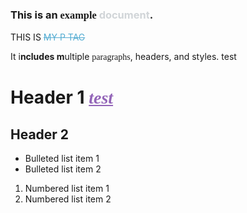 <h3>This is an <span style="font-family: Verdana;">example</span> <span style="color: rgb(209,213,216);">document</span>.</h3>
<p>THIS IS <span style="color: rgb(84,172,210);"><del>MY P TAG</del></span></p>
<p>It i<strong>ncludes m</strong>ultiple <span style="font-family: Impact;">paragraphs</span>, headers, and styles. test</p>
<h1>Header 1 <span style="color: rgb(147,101,184);font-family: Tahoma;"><strong><em><ins>test</ins></em></strong></span></h1>
<h2>Header 2</h2>
<ul>
<li>Bulleted list item 1</li>
<li>Bulleted list item 2</li>
</ul>
<ol>
<li>Numbered list item 1</li>
<li>Numbered list item 2</li>
</ol>
